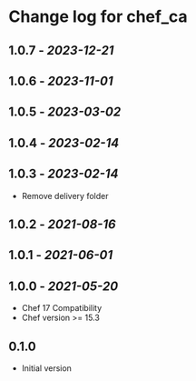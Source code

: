 # Change log for chef_ca

## 1.0.7 - *2023-12-21*

## 1.0.6 - *2023-11-01*

## 1.0.5 - *2023-03-02*

## 1.0.4 - *2023-02-14*

## 1.0.3 - *2023-02-14*

- Remove delivery folder

## 1.0.2 - *2021-08-16*

## 1.0.1 - *2021-06-01*

## 1.0.0 - *2021-05-20*

- Chef 17 Compatibility
- Chef version >= 15.3

## 0.1.0

- Initial version
